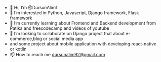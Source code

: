 - 👋 Hi, I’m @DursunAlim1
- 👀 I’m interested in Python, Javascript, Django framework, Flask framework
- 🌱 I’m currently learning about Frontend and Backend development from Patika and 
freecodecamp and videos of youtube
- 💞️ I’m looking to collaborate on Django project that about e-commerce,blog or social media app
- and some project about mobile application with developing react-native or kotlin 
- 📫 How to reach me dursunalim92@gmail.com

<!---
DursunAlim1/DursunAlim1 is a ✨ special ✨ repository because its `README.md` (this file) appears on your GitHub profile.
You can click the Preview link to take a look at your changes.
--->
